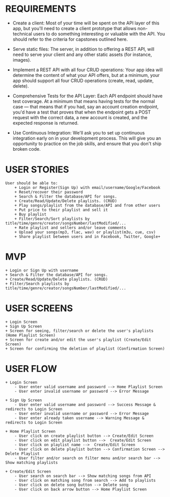 # REQUIREMENTS

- Create a client: Most of your time will be spent on the API layer of this app, but you'll need to create a client prototype that allows non-technical users to do something interesting or valuable with the API. You should refer to the criteria for capstones outlined here.

- Serve static files: The server, in addition to offering a REST API, will need to serve your client and any other static assets (for instance, images).

- Implement a REST API with all four CRUD operations: Your app idea will determine the content of what your API offers, but at a minimum, your app should support all four CRUD operations (create, read, update, delete).

- Comprehensive Tests for the API Layer: Each API endpoint should have test coverage. At a minimum that means having tests for the normal case — that means that if you had, say an account creation endpoint, you'd have a test that proves that when the endpoint gets a POST request with the correct data, a new account is created, and the expected response is returned.

- Use Continuous Integration: We'll ask you to set up continuous integration early on in your development process. This will give you an opportunity to practice on the job skills, and ensure that you don't ship broken code.


# USER STORIES
    User should be able to:
        + Login or Register(Sign Up) with email/username/Google/Facebook
        + Reset/recover their password
        + Search & Filter the database/API for songs.
        + Create/Read/Update/Delete playlists. (CRUD)    
        + Play songs/playlist from the database/API and from other users
        + Put price to their playlist and sell it 
        + Buy playlist
        + Filter/Search/Sort playlists by title/time/genre/creator/songsNumber/lastModified/...        
        + Rate playlist and sellers and/or leave comments
        + Upload your songs(mp3, flac, wav) or playlist(m3u, cue, csv)
        + Share playlist between users and in Facebook, Twitter, Google+ 


# MVP
    + Login or Sign Up with username
    + Search & Filter the database/API for songs.
    + Create/Read/Update/Delete playlists. (CRUD)    
    + Filter/Search playlists by title/time/genre/creator/songsNumber/lastModified/...


# USER SCREENS
    + Login Screen
    + Sign Up Screen
    + Screen for seeing, filter/search or delete the user's playlists (Home Playlist Screen)
    + Screen for create and/or edit the user's playlist (Create/Edit Screen)
    + Screen for confirming the deletion of playlist (Confirmation Screen)


# USER FLOW

    + Login Screen
        - User enter valid username and password --> Home Playlist Screen
        - User enter invalid username or password --> Error Message

    + Sign Up Screen
        - User enter valid username and password --> Success Message & redirects to Login Screen
        - User enter invalid username or password --> Error Message
        - User enter already taken username --> Warning Message & redirects to Login Screen
        
    + Home Playlist Screen 
        - User click on create playlist button --> Create/Edit Screen
        - User click on edit playlist button -->  Create/Edit Screen
        - User click on playlist name -->  Create/Edit Screen
        - User click on delete playlist button --> Confirmation Screen --> Delete Playlist        
        - User filter and/or search on filter menu and/or search bar --> Show matching playlists

    + Create/Edit Screen
        - User search on search bar --> Show matching songs from API
        - User click on matching song from search --> Add to playlists
        - User click on delete song button --> Delete song
        - User click on back arrow button --> Home Playlist Screen